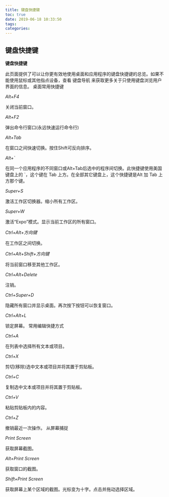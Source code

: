 ```yaml
---
title: 键盘快捷键
toc: true
date: 2019-06-18 10:33:50
tags:
categories:
---
```






## 键盘快捷键

**键盘快捷键**

此页面提供了可以让你更有效地使用桌面和应用程序的键盘快捷键的总览。如果不能使用鼠标或其他指点设备，查看 键盘导航 来获取更多关于只使用键盘浏览用户界面的信息。
桌面常用快捷键

*Alt+F4*
	

关闭当前窗口。

*Alt+F2*
	

弹出命令行窗口(永远快速运行命令行)

*Alt+Tab*
	

在窗口之间快速切换。按住Shift可反向排序。

*Alt+`*
	

在同一个应用程序的不同窗口或Alt+Tab后选中的程序间切换。此快捷键使用美国键盘上的 `，这个键在 Tab 上方。在全部其它键盘上，这个快捷键是Alt 加 Tab 上方那个键。

*Super+S*
	

激活工作区切换器。缩小所有工作区。

*Super+W*
	

激活“Expo”模式。显示当前工作区的所有窗口。

*Ctrl+Alt+方向键*
	

在工作区之间切换。

*Ctrl+Alt+Shift+方向键*
	

将当前窗口移至其他工作区。

*Ctrl+Alt+Delete*
	

注销。

*Ctrl+Super+D*
	

隐藏所有窗口并显示桌面。再次按下按钮可以恢复窗口。

*Ctrl+Alt+L*
	

锁定屏幕。
常用编辑快捷方式

*Ctrl+A*
	

在列表中选择所有文本或项目。

*Ctrl+X*
	

剪切(移除)选中文本或项目并将其置于剪贴板。

*Ctrl+C*
	

复制选中文本或项目并将其置于剪贴板。

*Ctrl+V*
	

粘贴剪贴板内的内容。

*Ctrl+Z*
	

撤销最近一次操作。
从屏幕捕捉

*Print Screen*
	

获取屏幕截图。

*Alt+Print Screen*
	

获取窗口的截图。

*Shift+Print Screen*
	

获取屏幕上某个区域的截图。光标变为十字。点击并拖动选择区域。